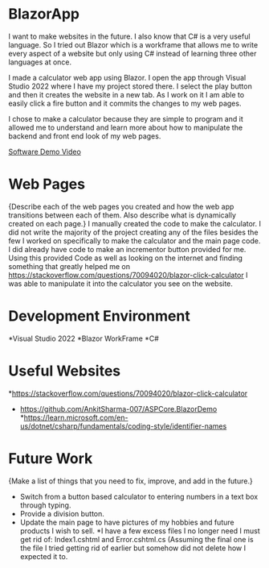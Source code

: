 # BlazorApp
I want to make websites in the future. I also know that C# is a very useful language. So I tried out Blazor which is a workframe that allows me to write every aspect of a website but only using C# instead of learning three other languages at once.

I made a calculator web app using Blazor. I open the app through Visual Studio 2022 where I have my project stored there. I select the play button and then it creates the website in a new tab. As I work on it I am able to easily click a fire button and it commits the changes to my web pages.


I chose to make a calculator because they are simple to program and it allowed me to understand and learn more about how to manipulate the backend and front end look of my web pages.

[Software Demo Video](https://youtu.be/Pyrwi6K_e9A)

# Web Pages

{Describe each of the web pages you created and how the web app transitions between each of them.  Also describe what is dynamically created on each page.}
I manually created the code to make the calculator. I did not write the majority of the project creating any of the files besides the few I worked on specifically to make the calculator and the main page code. I did already have code to make an incrementor button provided for me. Using this provided Code as well as looking on the internet and finding something that greatly helped me on https://stackoverflow.com/questions/70094020/blazor-click-calculator I was able to manipulate it into the calculator you see on the website.

# Development Environment

*Visual Studio 2022
*Blazor WorkFrame
*C#

# Useful Websites

*https://stackoverflow.com/questions/70094020/blazor-click-calculator
* https://github.com/AnkitSharma-007/ASPCore.BlazorDemo
*https://learn.microsoft.com/en-us/dotnet/csharp/fundamentals/coding-style/identifier-names

# Future Work

{Make a list of things that you need to fix, improve, and add in the future.}
* Switch from a button based calculator to entering numbers in a text box through typing.
* Provide a division button.
* Update the main page to have pictures of my hobbies and future products I wish to sell.
*I have a few excess files I no longer need I must get rid of: Index1.cshtml and Error.cshtml.cs (Assuming the final one is the file I tried getting rid of earlier but somehow did not delete how I expected it to.
